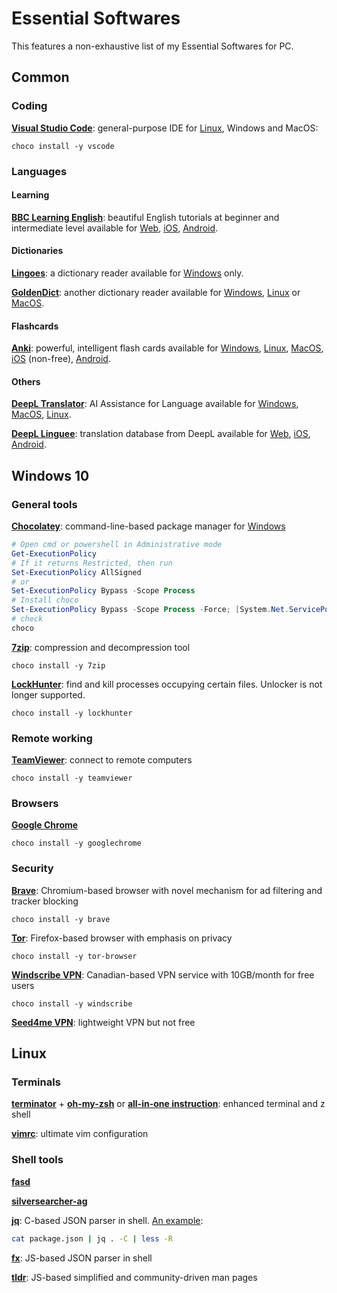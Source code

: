 # Essential Softwares


This features a non-exhaustive list of my Essential Softwares for PC.

## Common

### Coding

[**Visual Studio Code**](https://code.visualstudio.com/): general-purpose IDE for [Linux](https://code.visualstudio.com/docs/setup/linux), Windows and MacOS:

```shell
choco install -y vscode
```

### Languages

#### Learning

[**BBC Learning English**](https://www.bbc.co.uk/learningenglish/): beautiful English tutorials at beginner and intermediate level available for [Web](https://www.bbc.co.uk/learningenglish/app), [iOS](https://itunes.apple.com/us/app/bbc-learning-english/id1416610731), [Android](https://play.google.com/store/apps/details?id=uk.co.bbc.learningenglish).

#### Dictionaries

[**Lingoes**](http://www.lingoes.net/): a dictionary reader available for [Windows](http://www.lingoes.net/en/translator/download.htm) only.

[**GoldenDict**](http://goldendict.org/): another dictionary reader available for [Windows](https://github.com/goldendict/goldendict/wiki/Early-Access-Builds-for-Windows), [Linux](https://github.com/goldendict/goldendict/wiki/Early-Access-Builds-for-Linux-Portable) or [MacOS](https://github.com/goldendict/goldendict/wiki/Early-Access-Builds-for-Mac-OS-X).

#### Flashcards

[**Anki**](https://apps.ankiweb.net/): powerful, intelligent flash cards available for [Windows](https://apps.ankiweb.net/), [Linux](https://apps.ankiweb.net/), [MacOS](https://apps.ankiweb.net/), [iOS](https://itunes.apple.com/us/app/ankimobile-flashcards/id373493387) (non-free), [Android](https://play.google.com/store/apps/details?id=com.ichi2.anki).

#### Others

[**DeepL Translator**](https://www.deepl.com/home): AI Assistance for Language available for [Windows](https://www.deepl.com/app), [MacOS](https://www.deepl.com/app), [Linux](https://www.deepl.com/app).

[**DeepL Linguee**](https://www.linguee.com/): translation database from DeepL available for [Web](https://www.linguee.com/), [iOS](https://itunes.apple.com/en/app/id338225335?mt=8), [Android](https://play.google.com/store/apps/details?id=com.linguee.linguee&referrer=utm_source%3Dlinguee%26utm_medium%3Dunknown%26utm_campaign%3DaboutClosure).

## Windows 10

### General tools

[**Chocolatey**](https://chocolatey.org/): command-line-based package manager for [Windows](https://chocolatey.org/install)

```powershell
# Open cmd or powershell in Administrative mode
Get-ExecutionPolicy
# If it returns Restricted, then run
Set-ExecutionPolicy AllSigned
# or
Set-ExecutionPolicy Bypass -Scope Process
# Install choco
Set-ExecutionPolicy Bypass -Scope Process -Force; [System.Net.ServicePointManager]::SecurityProtocol = [System.Net.ServicePointManager]::SecurityProtocol -bor 3072; iex ((New-Object System.Net.WebClient).DownloadString('https://chocolatey.org/install.ps1'))
# check
choco
```

[**7zip**](https://www.7-zip.org/download.html): compression and decompression tool

```shell
choco install -y 7zip
```

[**LockHunter**](https://lockhunter.com/startdownload.htm): find and kill processes occupying certain files. Unlocker is not longer supported.

```shell
choco install -y lockhunter
```

### Remote working

[**TeamViewer**](https://www.teamviewer.com/fr/telecharger/): connect to remote computers

```shell
choco install -y teamviewer
```

### Browsers

[**Google Chrome**](https://www.google.com/intl/fr/chrome/)

```shell
choco install -y googlechrome
```

### Security

[**Brave**](https://brave.com/fr/download/): Chromium-based browser with novel mechanism for ad filtering and tracker blocking

```shell
choco install -y brave
```

[**Tor**](https://www.torproject.org/download/): Firefox-based browser with emphasis on privacy

```shell
choco install -y tor-browser
```

[**Windscribe VPN**](https://windscribe.com/download): Canadian-based VPN service with 10GB/month for free users

```shell
choco install -y windscribe
```

[**Seed4me VPN**](https://seed4.me/pages/download): lightweight VPN but not free

## Linux

### Terminals

[**terminator**](https://terminator-gtk3.readthedocs.io/en/latest/) + [**oh-my-zsh**](https://ohmyz.sh/) or [**all-in-one instruction**](https://gist.github.com/renshuki/3cf3de6e7f00fa7e744a): enhanced terminal and z shell

[**vimrc**](https://github.com/amix/vimrc): ultimate vim configuration

### Shell tools

[**fasd**](https://www.tecmint.com/fasd-quick-access-to-linux-files-and-directories/)

[**silversearcher-ag**](https://github.com/ggreer/the_silver_searcher)

[**jq**](https://github.com/stedolan/jq): C-based JSON parser in shell. [An example](https://www.lewuathe.com/coloring-jq-with-less-command.html):

```bash
cat package.json | jq . -C | less -R
```

[**fx**](https://github.com/antonmedv/fx): JS-based JSON parser in shell

[**tldr**](https://github.com/tldr-pages/tldr): JS-based simplified and community-driven man pages


